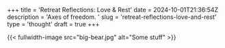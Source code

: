 +++
title = 'Retreat Reflections: Love & Rest'
date = 2024-10-01T21:36:54Z
description = 'Axes of freedom. '
slug = 'retreat-reflections-love-and-rest'
type = 'thought'
draft = true
+++

{{< fullwidth-image src="big-bear.jpg" alt="Some stuff" >}}

